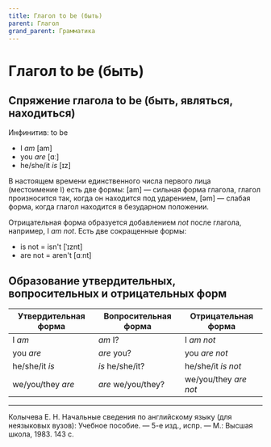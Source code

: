 ```yaml
---
title: Глагол to be (быть)
parent: Глагол
grand_parent: Грамматика
---
```


# Глагол to be (быть)


## Спряжение глагола to be (быть, являться, находиться)

Инфинитив: to be

- I *am* [am]
- you *are* [ɑː]
- he/she/it *is* [ɪz]

В настоящем времени единственного числа первого лица (местоимение I)
есть две формы: [am] — сильная форма глагола, глагол произносится так,
когда он находится под ударением, [əm] — слабая форма, когда глагол
находится в безударном положении.

Отрицательная форма образуется добавлением *not* после глагола,
например, I *am not*.  Есть две сокращенные формы:
- is not = isn't [ˈɪznt]
- are not = aren't [ɑːnt]


## Образование утвердительных, вопросительных и отрицательных форм

| Утвердительная форма | Вопросительная форма | Отрицательная форма   |
|----------------------|----------------------|-----------------------|
| I *am*               | *am* I?              | I *am not*            |
| you *are*            | *are* you?           | you *are not*         |
| he/she/it *is*       | *is* he/she/it?      | he/she/it *is not*    |
| we/you/they *are*    | *are* we/you/they?   | we/you/they *are not* |


---

Колычева Е. Н.  Начальные сведения по английскому языку (для
неязыковых вузов): Учебное пособие. — 5-е изд., испр. — М.: Высшая
школа, 1983. 143 с.
  
